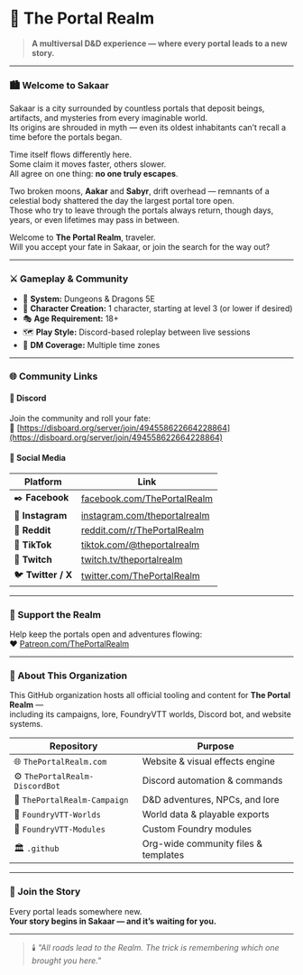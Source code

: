 # 🌌 The Portal Realm

> **A multiversal D&D experience — where every portal leads to a new story.**

---

### 🏙️ Welcome to Sakaar
Sakaar is a city surrounded by countless portals that deposit beings, artifacts, and mysteries from every imaginable world.  
Its origins are shrouded in myth — even its oldest inhabitants can’t recall a time before the portals began.

Time itself flows differently here.  
Some claim it moves faster, others slower.  
All agree on one thing: **no one truly escapes**.

Two broken moons, **Aakar** and **Sabyr**, drift overhead — remnants of a celestial body shattered the day the largest portal tore open.  
Those who try to leave through the portals always return, though days, years, or even lifetimes may pass in between.

Welcome to **The Portal Realm**, traveler.  
Will you accept your fate in Sakaar, or join the search for the way out?

---

### ⚔️ Gameplay & Community
- 🧙 **System:** Dungeons & Dragons 5E  
- 💫 **Character Creation:** 1 character, starting at level 3 (or lower if desired)  
- 🎭 **Age Requirement:** 18+  
- 🗺️ **Play Style:** Discord-based roleplay between live sessions  
- 🧭 **DM Coverage:** Multiple time zones  

---

### 🌐 Community Links

#### 💬 Discord
Join the community and roll your fate:  
🔗 [https://disboard.org/server/join/494558622664228864](https://disboard.org/server/join/494558622664228864)

#### 📱 Social Media
| Platform | Link |
|-----------|------|
| ✒️ **Facebook** | [facebook.com/ThePortalRealm](https://www.facebook.com/ThePortalRealm) |
| 🌸 **Instagram** | [instagram.com/theportalrealm](https://www.instagram.com/theportalrealm/) |
| 🔮 **Reddit** | [reddit.com/r/ThePortalRealm](https://www.reddit.com/r/ThePortalRealm/) |
| 🎥 **TikTok** | [tiktok.com/@theportalrealm](https://www.tiktok.com/@theportalrealm) |
| 🧙 **Twitch** | [twitch.tv/theportalrealm](https://www.twitch.tv/theportalrealm) |
| 🐦 **Twitter / X** | [twitter.com/ThePortalRealm](https://twitter.com/ThePortalRealm) |

---

### 💎 Support the Realm
Help keep the portals open and adventures flowing:  
❤️ [Patreon.com/ThePortalRealm](https://www.patreon.com/theportalrealm)

---

### 📖 About This Organization
This GitHub organization hosts all official tooling and content for **The Portal Realm** —  
including its campaigns, lore, FoundryVTT worlds, Discord bot, and website systems.

| Repository | Purpose |
|-------------|----------|
| 🌐 `ThePortalRealm.com` | Website & visual effects engine |
| ⚙️ `ThePortalRealm-DiscordBot` | Discord automation & commands |
| 🧭 `ThePortalRealm-Campaign` | D&D adventures, NPCs, and lore |
| 🔮 `FoundryVTT-Worlds` | World data & playable exports |
| 🧩 `FoundryVTT-Modules` | Custom Foundry modules |
| 🏛️ `.github` | Org-wide community files & templates |

---

### 🌠 Join the Story
Every portal leads somewhere new.  
**Your story begins in Sakaar — and it’s waiting for you.**

---

> 🕯️ *"All roads lead to the Realm. The trick is remembering which one brought you here."*
